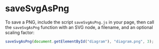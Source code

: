 saveSvgAsPng
============

To save a PNG, include the script `saveSvgAsPng.js` in your page, then call the `saveSvgAsPng` function with an SVG node, a filename, and an optional scaling factor:

```javascript
saveSvgAsPng(document.getElementById("diagram"), "diagram.png", 3);
```
